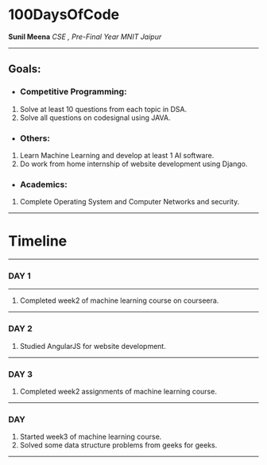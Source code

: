 # 100DaysOfCode

**Sunil Meena**
*CSE , Pre-Final Year MNIT Jaipur*

---
## Goals:

+ ### Competitive Programming:

1. Solve at least 10 questions from each topic in DSA.		
2. Solve all questions on codesignal using JAVA.
		 
+ ### Others:
 1. Learn Machine Learning and develop at least 1 AI software.
 2. Do work from home internship of website development using Django.
		
+ ### Academics:
1. Complete Operating System and Computer Networks and security.
		
---

# Timeline

---

### DAY 1
---
1. Completed week2 of machine learning course on courseera.
---
### DAY 2
1. Studied AngularJS for website development.
---
### DAY 3
1. Completed week2 assignments of machine learning course.
---
### DAY 
1. Started week3 of machine learning course.
2. Solved some data structure problems from geeks for geeks.
---